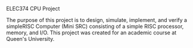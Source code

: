 ELEC374 CPU Project 

The purpose of this project is to design, simulate, implement, and verify a simpleRISC Computer (Mini SRC) consisting of a simple RISC processor, memory, and I/O. This project was created for an academic course at Queen's University. 
